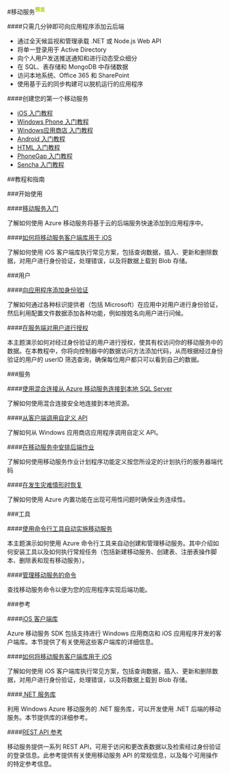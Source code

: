 <properties linkid="dev-net-Mobile-Service" urlDisplayName="Windows Azure Mobile Service" pageTitle="Windows Azure 服务管理：移动服务" metaKeywords="Mobile Service" description="" metaCanonical="" services="Mobile Service" documentationCenter="Services" title="Add a cloud backend to your app in minutes" authors="" solutions="" manager="" editor="" />     


#移动服务<sup style="color: #a5ce00; font-weight: bold; text-transform: uppercase;" class="wa-previewTag">预览</sup>

####只需几分钟即可向应用程序添加云后端

-   通过全天候监视和管理承载 .NET 或 Node.js Web API
-   将单一登录用于 Active Directory
-   向个人用户发送推送通知和进行动态受众细分
-   在 SQL、表存储和 MongoDB 中存储数据
-   访问本地系统、Office 365 和 SharePoint
-   使用基于云的同步构建可以脱机运行的应用程序

####创建您的第一个移动服务

-   [iOS 入门教程][iOS getstarted]
-   [Windows Phone 入门教程][WP getstarted]
-   [Windows应用商店 入门教程][Windows Store getstarted]
-   [Android 入门教程][Android getstarted]
-   [HTML 入门教程][HTML getstarted]
-   [PhoneGap 入门教程][PhoneGap getstarted]
-   [Sencha 入门教程][Sencha getstarted]

<!--
##移动服务指南

平台 | .Net | JavaScript
------------ | ------------- | ------------
iOS | [iOS/.Net指南]  | [iOS/JavaScript指南]
Windows Phone | [WP/.Net指南]  | [WP/Javascript指南]
Windows应用商店C# | [Windows应用商店C#/.Net]指南 | [Windows应用商店C#/Javascript]指南           
Windows应用商店JavaScript | 
Xamarin iOS |
Xamarin Android |
Android |
HTML |
PhoneGap |
Sencha |
-->

##教程和指南

###开始使用      

####[移动服务入门](/zh-cn/documentation/articles/mobile-services-dotnet-backend-ios-get-started/)

了解如何使用 Azure 移动服务将基于云的后端服务快速添加到应用程序中。

####[如何将移动服务客户端库用于 iOS](/zh-cn/documentation/articles/mobile-services-ios-how-to-use-client-library/)

了解如何使用 iOS 客户端库执行常见方案，包括查询数据，插入、更新和删除数据，对用户进行身份验证，处理错误，以及将数据上载到 Blob 存储。

###用户

####[向应用程序添加身份验证](/zh-cn/documentation/articles/mobile-services-dotnet-backend-ios-get-started-users/)

了解如何通过各种标识提供者（包括 Microsoft）在应用中对用户进行身份验证，然后利用配置文件数据添加各种功能，例如按姓名向用户进行问候。

####[在服务端对用户进行授权](/zh-cn/documentation/articles/mobile-services-dotnet-backend-ios-authorize-users-in-scripts/)

本主题演示如何对经过身份验证的用户进行授权，使其有权访问你的移动服务中的数据。在本教程中，你将向控制器中的数据访问方法添加代码，从而根据经过身份验证的用户的 userID 筛选查询，确保每位用户都只可以看到自己的数据。

###服务
        
####[使用混合连接从 Azure 移动服务连接到本地 SQL Server](/zh-cn/documentation/articles/mobile-services-dotnet-backend-hybrid-connections-get-started/)

了解如何使用混合连接安全地连接到本地资源。

####[从客户端调用自定义 API](/zh-cn/documentation/articles/mobile-services-dotnet-backend-ios-call-custom-api/)

了解如何从 Windows 应用商店应用程序调用自定义 API。

####[在移动服务中安排后端作业](/zh-cn/documentation/articles/mobile-services-dotnet-backend-schedule-recurring-tasks/)

了解如何使用移动服务作业计划程序功能定义按您所设定的计划执行的服务器端代码

####[在发生灾难情形时恢复](/zh-cn/documentation/articles/mobile-services-disaster-recovery/)

了解如何使用 Azure 内置功能在出现可用性问题时确保业务连续性。            

###工具

####[使用命令行工具自动实施移动服务](/zh-cn/documentation/articles/mobile-services-manage-command-line-interface/)

本主题演示如何使用 Azure 命令行工具来自动创建和管理移动服务。其中介绍如何安装工具以及如何执行常规任务（包括新建移动服务、创建表、注册表操作脚本、删除表和现有移动服务）。

####[管理移动服务的命令](/zh-cn/documentation/articles/command-line-tools/#Commands_to_manage_mobile_services)

查找移动服务命令以便为您的应用程序实现后端功能。

###参考

####[iOS 客户端库](http://dl.windowsazure.cn/iosdocs/)

Azure 移动服务 SDK 包括支持进行 Windows 应用商店和 iOS 应用程序开发的客户端库。本节提供了有关使用这些客户端库的详细信息。

####[如何将移动服务客户端库用于 iOS](/zh-cn/documentation/articles/mobile-services-ios-how-to-use-client-library/)

了解如何使用 iOS 客户端库执行常见方案，包括查询数据，插入、更新和删除数据，对用户进行身份验证，处理错误，以及将数据上载到 Blob 存储。

####[.NET 服务库](http://msdn.microsoft.com/zh-cn/library/azure/dn632690.aspx)

利用 Windows Azure 移动服务的 .NET 服务库，可以开发使用 .NET 后端的移动服务。本节提供库的详细参考。

####[REST API 参考](http://msdn.microsoft.com/zh-cn/library/azure/jj710108.aspx)

移动服务提供一系列 REST API，可用于访问和更改表数据以及检索经过身份验证的登录信息。此参考提供有关使用移动服务 API 的常规信息，以及每个可用操作的特定参考信息。

<!----------- Links ---------->
[iOS getstarted]:/zh-cn/documentation/articles/mobile-services-ios-get-started/
[WP getstarted]:/zh-cn/documentation/articles/mobile-services-dotnet-backend-windows-phone-get-started/
[Windows Store getstarted]:/zh-cn/documentation/articles/mobile-services-dotnet-backend-windows-store-dotnet-get-started/
[Xamarin.iOS getstarted]:/zh-cn/documentation/articles/mobile-services-dotnet-backend-xamarin-ios-get-started/
[Xamarin.Android getstarted]:/zh-cn/documentation/articles/mobile-services-dotnet-backend-xamarin-android-get-started/
[Android getstarted]:/zh-cn/documentation/articles/mobile-services-android-get-started/
[HTML getstarted]:/zh-cn/documentation/articles/mobile-services-html-get-started/
[PhoneGap getstarted]:/zh-cn/documentation/articles/mobile-services-javascript-backend-phonegap-get-started/
[Sencha getstarted]:/zh-cn/documentation/articles/partner-sencha-mobile-services-get-started/


